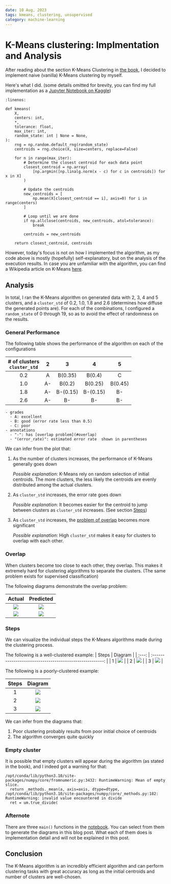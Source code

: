 ```yaml
---
date: 10 Aug, 2023
tags: kmeans, clustering, unsupervised
category: machine-learning
---
```


# K-Means clustering: Implmentation and Analysis

After reading about the section K-Means Clustering in [the book](https://github.com/rasbt/machine-learning-book),
I decided to implement naive (vanilla) K-Means clustering by myself.

Here's what I did. (some details omitted for brevity, you can find my full implementation as a
[Jupyter Notebook on Kaggle](https://www.kaggle.com/code/acciochris/kmeans-clustering))

```{code-block} python
:linenos:

def kmeans(
    X,
    centers: int,
    *,
    tolerance: float,
    max_iter: int,
    random_state: int | None = None,
):
    rng = np.random.default_rng(random_state)
    centroids = rng.choice(X, size=centers, replace=False)

    for n in range(max_iter):
        # Determine the closest centroid for each data point
        closest_centroid = np.array(
            [np.argmin([np.linalg.norm(x - c) for c in centroids]) for x in X]
        )

        # Update the centroids
        new_centroids = [
            np.mean(X[closest_centroid == i], axis=0) for i in range(centers)
        ]

        # Loop until we are done
        if np.allclose(centroids, new_centroids, atol=tolerance):
            break

        centroids = new_centroids

    return closest_centroid, centroids
```

However, today's focus is not on how I implemented the algorithm, as my code above is mostly (hopefully)
self-explanatory, but on the analysis of the execution results. In case you are unfamiliar with the algorithm,
you can find a Wikipedia article on K-Means [here](https://en.wikipedia.org/wiki/K-means_clustering).

## Analysis

In total, I ran the K-Means algorithm on generated data with 2, 3, 4 and 5 clusters, and a `cluster_std`
of 0.2, 1.0, 1.8 and 2.6 (determines how diffuse the generated points are). For each of the combinations,
I configured a `random_state` of 0 through 19, so as to avoid the effect of randomness on the results.

### General Performance

The following table shows the performance of the algorithm on each of the configurations

| # of clusters <br /> `cluster_std` |  2  |    3     |    4     |    5    |
| :--------------------------------: | :-: | :------: | :------: | :-----: |
|                0.2                 |  A  | B(0.35)  |  B(0.4)  |    C    |
|                1.0                 | A-  |  B(0.2)  | B(0.25)  | B(0.45) |
|                1.8                 | A-  | B-(0.15) | B-(0.15) |   B-    |
|                2.6                 | A-  |    B-    |    B-    |   B-    |

```{note}
- grades
  - A: excellent
  - B: good (error rate less than 0.5)
  - C: poor
- annotations
  - "-": has [overlap problem](#overlap)
  - "(error_rate)": estimated error rate  shown in parentheses
```

We can infer from the plot that:

1. As the number of clusters increases, the performance of K-Means generally goes down
   
   *Possible explanation*: K-Means rely on random selection of initial centroids. The more clusters,
   the less likely the centroids are evenly distributed among the actual clusters.
2. As `cluster_std` increases, the error rate goes down
   
   *Possible explanation*: It becomes easier for the centroid to jump between clusters as `cluster_std`
   increases. (See section [Steps](#steps))
3. As `cluster_std` increases, the [problem of overlap](#overlap) becomes more significant
   
   *Possible explanation*: High `cluster_std` makes it easy for clusters to overlap with each other.

### Overlap

When clusters become too close to each other, they overlap. This makes it extremely hard for clustering
algorithms to separate the clusters. (The same problem exists for supervised classification)

The following diagrams demonstrate the overlap problem:

|                        Actual                         |                    Predicted                     |
| :---------------------------------------------------: | :----------------------------------------------: |
| ![](../images/kmeans/c2_t1e-06_m100_r5_s1.0_true.png) | ![](../images/kmeans/c2_t1e-06_m100_r5_s1.0.png) |
| ![](../images/kmeans/c3_t1e-06_m100_r2_s2.6_true.png) | ![](../images/kmeans/c3_t1e-06_m100_r2_s2.6.png) |

### Steps

We can visualize the individual steps the K-Means algorithms made during the clustering process.

The following is a well-clustered example:
| Steps |                         Diagram                          |
| :---: | :------------------------------------------------------: |
|   1   | ![](../images/kmeans/c4_t1e-06_m100_r0_s0.2_steps/1.png) |
|   2   | ![](../images/kmeans/c4_t1e-06_m100_r0_s0.2_steps/2.png) |
|   3   | ![](../images/kmeans/c4_t1e-06_m100_r0_s0.2_steps/3.png) |

The following is a poorly-clustered example:

| Steps |                          Diagram                          |
| :---: | :-------------------------------------------------------: |
|   1   | ![](../images/kmeans/c4_t1e-06_m100_r11_s0.2_steps/1.png) |
|   2   | ![](../images/kmeans/c4_t1e-06_m100_r11_s0.2_steps/2.png) |
|   3   | ![](../images/kmeans/c4_t1e-06_m100_r11_s0.2_steps/3.png) |

We can infer from the diagrams that:

1. Poor clustering probably results from poor initial choice of centroids
2. The algorithm converges quite quickly

### Empty cluster

It is possible that empty clusters will appear during the algorithm (as stated in the book), and
I indeed got a warning for that:

```
/opt/conda/lib/python3.10/site-packages/numpy/core/fromnumeric.py:3432: RuntimeWarning: Mean of empty slice.
  return _methods._mean(a, axis=axis, dtype=dtype,
/opt/conda/lib/python3.10/site-packages/numpy/core/_methods.py:182: RuntimeWarning: invalid value encountered in divide
  ret = um.true_divide(
```

### Afternote

There are three `main()` functions in the [notebook](https://www.kaggle.com/code/acciochris/kmeans-clustering).
You can select from them to generate the diagrams in this blog post. What each of them does is implementation
detail and will not be explained in this post.

## Conclusion

The K-Means algorithm is an incredibly efficient algorithm and can perform clustering tasks
with great accuracy as long as the initial centroids and number of clusters are well-chosen.

<script src="https://giscus.app/client.js"
        data-repo="acciochris/acciochris.github.io"
        data-repo-id="R_kgDOKDyTVg"
        data-category="Announcements"
        data-category-id="DIC_kwDOKDyTVs4CYZPy"
        data-mapping="pathname"
        data-strict="0"
        data-reactions-enabled="1"
        data-emit-metadata="0"
        data-input-position="top"
        data-theme="preferred_color_scheme"
        data-lang="en"
        data-loading="lazy"
        crossorigin="anonymous"
        async>
</script>

